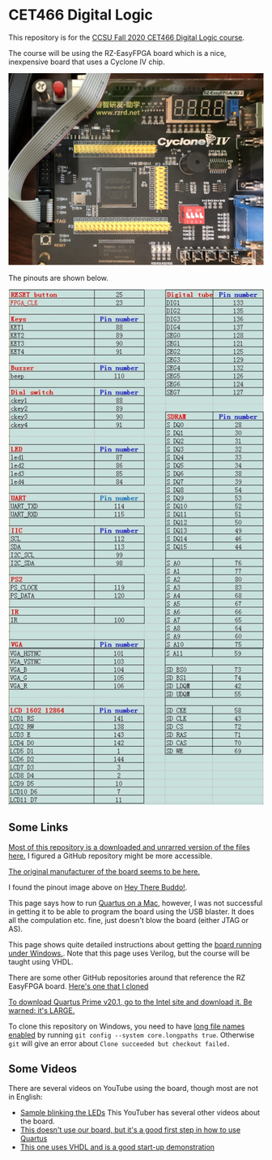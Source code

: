 # CET466 Digital Logic

This repository is for the [CCSU Fall 2020 CET466 Digital Logic course](https://ccsu.smartcatalogiq.com/en/current/Undergraduate-Graduate-Catalog/All-Courses/CET-Computer-Electronics-Technology/400/CET-466).

The course will be using the RZ-EasyFPGA board which is a nice, inexpensive board that uses a Cyclone IV chip.

![Picture of the board.](./RZ-EasyFPGA.jpg)

The pinouts are shown below.

![Pinouts of the board.](./fpga_pin_map.jpg)


## Some Links

[Most of this repository is a downloaded and unrarred version of the files here.](http://fpga.redliquid.pl/) I figured a GitHub repository might be more accessible.

[The original manufacturer of the board seems to be here.](http://www.rzrd.net/product/?79_502.html)

I found the pinout image above on [Hey There Buddo!](https://www.philipzucker.com/simple-fpga-stuff/).

This page says how to run [Quartus on a Mac](https://ezcontents.org/altera-quartus-mac-osx), however, I was not successful in getting it to be able to program the board using the USB blaster. It does all the compulation etc. fine, just doesn't blow the board (either JTAG or AS).

This page shows quite detailed instructions about getting the [board running under Windows.](https://gojimmypi.blogspot.com/2018/02/first-fpga-test-drive-with-altera.html). Note that this page uses Verilog, but the course will be taught using VHDL.

There are some other GitHub repositories around that reference the RZ EasyFPGA board. [Here's one that I cloned](https://gist.github.com/kootsoop/9a52aca63f8885c351363b1a7407282b)

[To download Quartus Prime v20.1, go to the Intel site and download it. Be warned: it's LARGE.](https://fpgasoftware.intel.com/20.1/?edition=lite)

To clone this repository on Windows, you need to have [long file names enabled](https://stackoverflow.com/questions/22575662/filename-too-long-in-git-for-windows) by running `git config --system core.longpaths true`. Otherwise `git` will give an error about `Clone succeeded but checkout failed.`

## Some Videos

 There are several videos on YouTube using the board, though most are not in English:
 
  * [Sample blinking the LEDs](https://www.youtube.com/watch?v=sspek_3XA6A) This YouTuber has several other videos about the board.
  * [This doesn't use our board, but it's a good first step in how to use Quartus](https://www.youtube.com/watch?v=RAD9Y8JGY9s)
  * [This one uses VHDL and is a good start-up demonstration](https://www.youtube.com/watch?v=t72x_zZdDPs)
